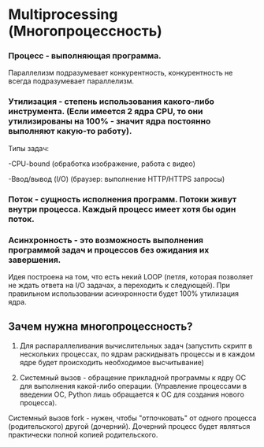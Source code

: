 # Multiprocessing (Многопроцессность)

### Процесс - выполняющая программа.

Параллелизм подразумевает конкурентность, конкурентность не всегда подразумевает параллелизм. 

### Утилизация - степень использования какого-либо инструмента. (Если имеется 2 ядра CPU, то они утилизированы на 100% - значит ядра постоянно выполняют какую-то работу).

Типы задач:

-CPU-bound (обработка изображение, работа с видео)

-Ввод/вывод (I/O) (браузер: выполнение HTTP/HTTPS запросы)

### Поток - сущность исполнения программ. Потоки живут внутри процесса. Каждый процесс имеет хотя бы один поток.

### Асинхронность - это возможность выполнения программой задач и процессов без ожидания их завершения.

Идея построена на том, что есть некий LOOP (петля, которая позволяет  не ждать ответа на I/O задачах, а переходить к следующей).
При правильном использовании асинхронности будет 100% утилизация ядра.

## Зачем нужна многопроцессность? 

1) Для распараллеливания вычислительных задач (запустить скрипт в нескольких процессах, по ядрам раскидывать процессы и в каждом ядре будет происходить необходимое высчитывание)

2) Системный вызов - обращение прикладной программы к ядру ОС для выполнения какой-либо операции. (Управление процессами в введении ОС, Python лишь обращается к ОС для создания нового процесса).

Системный вызов fork - нужен, чтобы "отпочковать" от одного процесса (родительского) другой (дочерний). Дочерний процесс будет являться практически полной копией родительского. 
